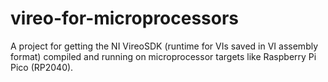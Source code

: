 # vireo-for-microprocessors
A project for getting the NI VireoSDK (runtime for VIs saved in VI assembly format) compiled and running on microprocessor targets like Raspberry Pi Pico (RP2040).
